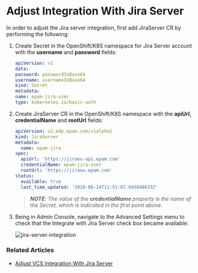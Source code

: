 # Adjust Integration With Jira Server

In order to adjust the Jira server integration, first add JiraServer CR by performing the following:

1. Create Secret in the OpenShift/K8S namespace for Jira Server account with the **username** and **password** fields:

    ```yaml
    apiVersion: v1
    data:
    password: passwordInBase64
    username: usernameInBase64
    kind: Secret
    metadata:
    name: epam-jira-user
    type: kubernetes.io/basic-auth
    ```
2. Create JiraServer CR in the OpenShift/K8S namespace with the **apiUrl**, **credentialName** and **rootUrl** fields:

    ```yaml
    apiVersion: v2.edp.epam.com/v1alpha1
    kind: JiraServer
    metadata:
      name: epam-jira
    spec:
      apiUrl: 'https://jiraeu-api.epam.com'
      credentialName: epam-jira-user
      rootUrl: 'https://jiraeu.epam.com'
    status:
      available: true
      last_time_updated: '2020-08-14T11:51:07.045048633Z'
   ```
   
    >_**NOTE**: The value of the **credentialName** property is the name of the Secret, which is indicated in the first point above._
                                                                                                                                                                                                    
3. Being in Admin Console, navigate to the Advanced Settings menu to check that the Integrate with Jira Server check box became available:  

    ![jira-server-integration](../readme-resource/jira_integration_ac.png "jira-server-integration")
    
### Related Articles
- [Adjust VCS Integration With Jira Server](../documentation/jira_vcs_integration.md)

